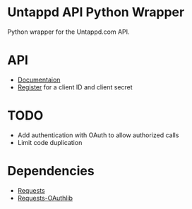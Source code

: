 Untappd API Python Wrapper
=======

Python wrapper for the Untappd.com API.

# API
* [Documentaion](https://untappd.com/api/docs)
* [Register](https://untappd.com/api/register) for a client ID and client secret

# TODO
* Add authentication with OAuth to allow authorized calls
* Limit code duplication

# Dependencies
* [Requests](http://docs.python-requests.org/en/latest/)
* [Requests-OAuthlib](https://github.com/requests/requests-oauthlib)